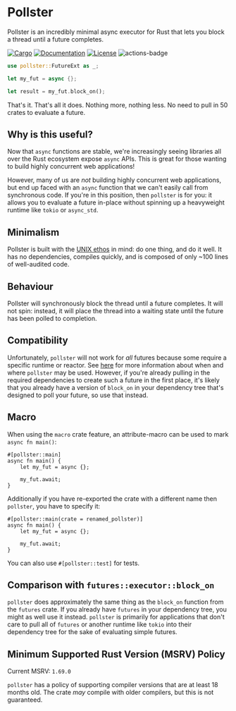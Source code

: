 # Pollster

Pollster is an incredibly minimal async executor for Rust that lets you block a thread until a future completes.

[![Cargo](https://img.shields.io/crates/v/pollster.svg)](
https://crates.io/crates/pollster)
[![Documentation](https://docs.rs/pollster/badge.svg)](
https://docs.rs/pollster)
[![License](https://img.shields.io/badge/license-MIT%2FApache--2.0-blue.svg)](
https://github.com/zesterer/pollster)
![actions-badge](https://github.com/zesterer/pollster/workflows/Rust/badge.svg?branch=master)

```rust
use pollster::FutureExt as _;

let my_fut = async {};

let result = my_fut.block_on();
```

That's it. That's all it does. Nothing more, nothing less. No need to pull in 50 crates to evaluate a future.

## Why is this useful?

Now that `async` functions are stable, we're increasingly seeing libraries all over the Rust ecosystem expose `async`
APIs. This is great for those wanting to build highly concurrent web applications!

However, many of us are *not* building highly concurrent web applications, but end up faced with an `async` function
that we can't easily call from synchronous code. If you're in this position, then `pollster` is for you: it allows you
to evaluate a future in-place without spinning up a heavyweight runtime like `tokio` or `async_std`.

## Minimalism

Pollster is built with the [UNIX ethos](https://en.wikipedia.org/wiki/Unix_philosophy#Do_One_Thing_and_Do_It_Well) in
mind: do one thing, and do it well. It has no dependencies, compiles quickly, and is composed of only ~100 lines of
well-audited code.

## Behaviour

Pollster will synchronously block the thread until a future completes. It will not spin: instead, it will place the
thread into a waiting state until the future has been polled to completion.

## Compatibility

Unfortunately, `pollster` will not work for *all* futures because some require a specific runtime or reactor. See
[here](https://rust-lang.github.io/async-book/08_ecosystem/00_chapter.html#determining-ecosystem-compatibility) for more
information about when and where `pollster` may be used. However, if you're already pulling in the required dependencies
to create such a future in the first place, it's likely that you already have a version of `block_on` in your dependency
tree that's designed to poll your future, so use that instead.

## Macro

When using the `macro` crate feature, an attribute-macro can be used to mark `async fn main()`:
```rust,ignore
#[pollster::main]
async fn main() {
    let my_fut = async {};

    my_fut.await;
}
```

Additionally if you have re-exported the crate with a different name then `pollster`, you have to specify it:
```rust,ignore
#[pollster::main(crate = renamed_pollster)]
async fn main() {
    let my_fut = async {};

    my_fut.await;
}
```

You can also use `#[pollster::test]` for tests.

## Comparison with `futures::executor::block_on`

`pollster` does approximately the same thing as the `block_on` function from the `futures` crate. If you already have `futures` in your dependency tree, you might as well use it instead. `pollster` is primarily for applications that don't care to pull all of `futures` or another runtime like `tokio` into their dependency tree for the sake of evaluating simple futures.

## Minimum Supported Rust Version (MSRV) Policy

Current MSRV: `1.69.0`

`pollster` has a policy of supporting compiler versions that are at least 18 months old. The crate *may* compile with
older compilers, but this is not guaranteed.
